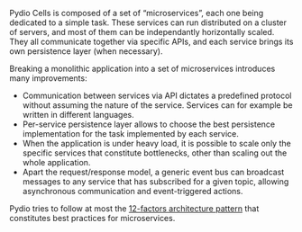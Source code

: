 
Pydio Cells is composed of a set of “microservices”, each one being dedicated to a simple task. These services can run distributed on a cluster of servers, and most of them can be independantly horizontally scaled. They all communicate together via specific APIs, and each service brings its own persistence layer (when necessary).

Breaking a monolithic application into a set of microservices introduces many improvements:

- Communication between services via API dictates a predefined protocol without assuming the nature of the service. Services can for example be written in different languages.
- Per-service persistence layer allows to choose the best persistence implementation for the task implemented by each service.
- When the application is under heavy load, it is possible to scale only the specific services that constitute bottlenecks, other than scaling out the whole application.
- Apart the request/response model, a generic event bus can broadcast messages to any service that has subscribed for a given topic, allowing asynchronous communication and event-triggered actions.

Pydio tries to follow at most the [12-factors architecture pattern](https://12factor.net) that constitutes best practices for microservices.

